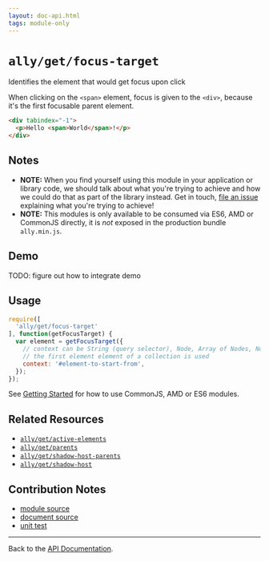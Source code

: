 ```yaml
---
layout: doc-api.html
tags: module-only
---
```


# `ally/get/focus-target`

Identifies the element that would get focus upon click


When clicking on the `<span>` element, focus is given to the `<div>`, because it's the first focusable parent element.

```html
<div tabindex="-1">
  <p>Hello <span>World</span>!</p>
</div>
```


## Notes

* **NOTE:** When you find yourself using this module in your application or library code, we should talk about what you're trying to achieve and how we could do that as part of the library instead. Get in touch, [file an issue](https://github.com/medialize/ally.js/issues) explaining what you're trying to achieve!
* **NOTE:** This modules is only available to be consumed via ES6, AMD or CommonJS directly, it is *not* exposed in the production bundle `ally.min.js`.


## Demo

TODO: figure out how to integrate demo


## Usage

```js
require([
  'ally/get/focus-target'
], function(getFocusTarget) {
  var element = getFocusTarget({
    // context can be String (query selector), Node, Array of Nodes, NodeList, HTMLCollection
    // the first element element of a collection is used
    context: '#element-to-start-from',
  });
});
```

See [Getting Started](../../getting-started.md) for how to use CommonJS, AMD or ES6 modules.


## Related Resources

* [`ally/get/active-elements`](active-elements.md)
* [`ally/get/parents`](parents.md)
* [`ally/get/shadow-host-parents`](shadow-host-parents.md)
* [`ally/get/shadow-host`](shadow-host.md)


## Contribution Notes

* [module source](https://github.com/medialize/ally.js/blob/master/src/get/focus-target.js)
* [document source](https://github.com/medialize/ally.js/blob/master/docs/api/get/focus-target.md)
* [unit test](https://github.com/medialize/ally.js/blob/master/test/unit/get.focus-target.test.js)


---

Back to the [API Documentation](../README.md).

